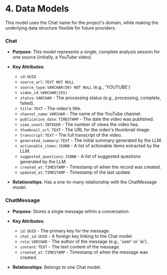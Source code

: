 # 4. Data Models
This model uses the Chat name for the project's domain, while making the underlying data structure flexible for future providers.

### Chat
- **Purpose**: This model represents a single, complete analysis session for one source (initially, a YouTube video).

- **Key Attributes**:
    - `id`: `UUID`
    - `source_url`: `TEXT NOT NULL`
    - `source_type`: `VARCHAR(50) NOT NULL` (e.g., 'YOUTUBE')
    - `video_id`: `VARCHAR(255)`
    - `status`: `VARCHAR` - The processing status (e.g., processing, complete, failed). 
    - `title`: `TEXT` - The video's title. 
    - `channel_name`: `VARCHAR` - The name of the YouTube channel. 
    - `publication_date`: `TIMESTAMP` - The date the video was published. 
    - `view_count`: `INTEGER` - The number of views the video has. 
    - `thumbnail_url`: `TEXT` - The URL for the video's thumbnail image. 
    - `transcript`: `TEXT` - The full transcript of the video. 
    - `generated_summary`: `TEXT` - The initial summary generated by the LLM. 
    - `actionable_items`: `JSONB` - A list of actionable items extracted by the LLM. 
    - `suggested_questions`: `JSONB` - A list of suggested questions generated by the LLM. 
    - `created_at`: `TIMESTAMP` - Timestamp of when the record was created.
    - `updated_at`: `TIMESTAMP` - Timestamp of the last update.

- **Relationships**: Has a one-to-many relationship with the ChatMessage model.

### ChatMessage
- **Purpose**: Stores a single message within a conversation.

- **Key Attributes**:
    - `id`: `UUID` - The primary key for the message.
    - `chat_id`: `UUID` - A foreign key linking to the Chat model.
    - `role`: `VARCHAR` - The author of the message (e.g., 'user' or 'ai').
    - `content`: `TEXT` - The text content of the message.
    - `created_at`: `TIMESTAMP` - Timestamp of when the message was created.

- **Relationships**: Belongs to one Chat model.
